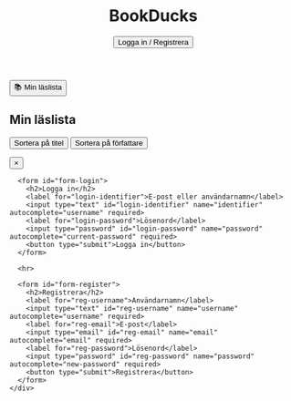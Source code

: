 <!DOCTYPE html>
<html lang="sv">
<head>
  <meta charset="UTF-8" />
  <meta name="viewport" content="width=device-width,initial-scale=1" />
  <title>BookDucks</title>
  <link rel="stylesheet" href="/frontend/styles.css" />
  <script src="https://cdn.jsdelivr.net/npm/axios/dist/axios.min.js"></script>
  <script src="alternativscript.js" defer></script>
</head>
<body>
  <header class="site-header">
    <h1>BookDucks</h1>
    <button id="login-btn">Logga in / Registrera</button>
  </header>

  <div id="loggedInUser"><h2></h2></div>

  <div class="user-controls">
    <button id="savedBooks" class="hidden">📚 Min läslista</button>
    <!-- <button id="logoutBtn" class="hidden">Logga ut</button> -->
  </div>

  <main id="books-container">
    <!-- Här hamnar bokkorten -->
  </main>

  <section id="userBookList" class="hidden">
    <h2>Min läslista</h2>
    <div class="sort-controls">
      <button id="sortByTitle">Sortera på titel</button>
      <button id="sortByAuthor">Sortera på författare</button>
    </div>
    <ul id="savedBookList"></ul>
  </section>

  <div id="auth-modal" class="hidden">
    <div class="modal-content">
      <button class="modal-close" aria-label="Stäng" onclick="document.getElementById('auth-modal').classList.add('hidden')">&times;</button>

      <form id="form-login">
        <h2>Logga in</h2>
        <label for="login-identifier">E-post eller användarnamn</label>
        <input type="text" id="login-identifier" name="identifier" autocomplete="username" required>
        <label for="login-password">Lösenord</label>
        <input type="password" id="login-password" name="password" autocomplete="current-password" required>
        <button type="submit">Logga in</button>
      </form>

      <hr>

      <form id="form-register">
        <h2>Registrera</h2>
        <label for="reg-username">Användarnamn</label>
        <input type="text" id="reg-username" name="username" autocomplete="username" required>
        <label for="reg-email">E-post</label>
        <input type="email" id="reg-email" name="email" autocomplete="email" required>
        <label for="reg-password">Lösenord</label>
        <input type="password" id="reg-password" name="password" autocomplete="new-password" required>
        <button type="submit">Registrera</button>
      </form>
    </div>
  </div>
</body>
</html>
